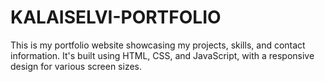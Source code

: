 # KALAISELVI-PORTFOLIO
 This is my portfolio website showcasing my projects, skills, and contact information. It's built using HTML, CSS, and JavaScript, with a responsive design for various screen sizes.

